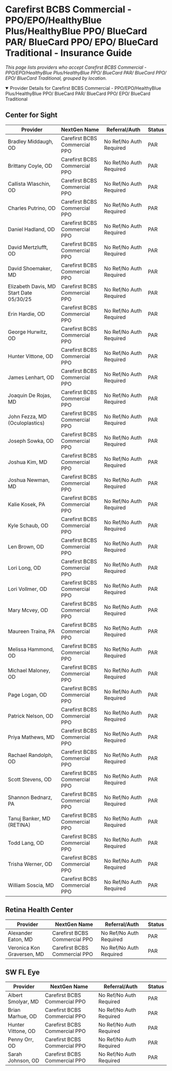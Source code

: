 # Carefirst BCBS Commercial - PPO/EPO/HealthyBlue Plus/HealthyBlue PPO/ BlueCard PAR/ BlueCard PPO/ EPO/ BlueCard Traditional - Insurance Guide

*This page lists providers who accept Carefirst BCBS Commercial - PPO/EPO/HealthyBlue Plus/HealthyBlue PPO/ BlueCard PAR/ BlueCard PPO/ EPO/ BlueCard Traditional, grouped by location.*

<details open><summary>Provider Details for Carefirst BCBS Commercial - PPO/EPO/HealthyBlue Plus/HealthyBlue PPO/ BlueCard PAR/ BlueCard PPO/ EPO/ BlueCard Traditional</summary>

## Center for Sight

| Provider | NextGen Name | Referral/Auth | Status |
|----------|-------------|--------------|--------|
| Bradley Middaugh, OD | Carefirst BCBS Commercial PPO | No Ref/No Auth Required | PAR |
| Brittany Coyle, OD | Carefirst BCBS Commercial PPO | No Ref/No Auth Required | PAR |
| Callista Wlaschin, OD | Carefirst BCBS Commercial PPO | No Ref/No Auth Required | PAR |
| Charles Putrino, OD | Carefirst BCBS Commercial PPO | No Ref/No Auth Required | PAR |
| Daniel Hadland, OD | Carefirst BCBS Commercial PPO | No Ref/No Auth Required | PAR |
| David Mertzlufft, OD | Carefirst BCBS Commercial PPO | No Ref/No Auth Required | PAR |
| David Shoemaker, MD | Carefirst BCBS Commercial PPO | No Ref/No Auth Required | PAR |
| Elizabeth Davis, MD                      Start Date 05/30/25 | Carefirst BCBS Commercial PPO | No Ref/No Auth Required | PAR |
| Erin Hardie, OD | Carefirst BCBS Commercial PPO | No Ref/No Auth Required | PAR |
| George Hurwitz, OD | Carefirst BCBS Commercial PPO | No Ref/No Auth Required | PAR |
| Hunter Vittone, OD | Carefirst BCBS Commercial PPO | No Ref/No Auth Required | PAR |
| James Lenhart, OD | Carefirst BCBS Commercial PPO | No Ref/No Auth Required | PAR |
| Joaquin De Rojas, MD | Carefirst BCBS Commercial PPO | No Ref/No Auth Required | PAR |
| John Fezza, MD (Oculoplastics) | Carefirst BCBS Commercial PPO | No Ref/No Auth Required | PAR |
| Joseph Sowka, OD | Carefirst BCBS Commercial PPO | No Ref/No Auth Required | PAR |
| Joshua Kim, MD | Carefirst BCBS Commercial PPO | No Ref/No Auth Required | PAR |
| Joshua Newman, MD | Carefirst BCBS Commercial PPO | No Ref/No Auth Required | PAR |
| Kalie Kosek, PA | Carefirst BCBS Commercial PPO | No Ref/No Auth Required | PAR |
| Kyle Schaub, OD | Carefirst BCBS Commercial PPO | No Ref/No Auth Required | PAR |
| Len Brown, OD | Carefirst BCBS Commercial PPO | No Ref/No Auth Required | PAR |
| Lori Long, OD | Carefirst BCBS Commercial PPO | No Ref/No Auth Required | PAR |
| Lori Vollmer, OD | Carefirst BCBS Commercial PPO | No Ref/No Auth Required | PAR |
| Mary Mcvey, OD | Carefirst BCBS Commercial PPO | No Ref/No Auth Required | PAR |
| Maureen Traina, PA | Carefirst BCBS Commercial PPO | No Ref/No Auth Required | PAR |
| Melissa Hammond, OD | Carefirst BCBS Commercial PPO | No Ref/No Auth Required | PAR |
| Michael Maloney, OD | Carefirst BCBS Commercial PPO | No Ref/No Auth Required | PAR |
| Page Logan, OD | Carefirst BCBS Commercial PPO | No Ref/No Auth Required | PAR |
| Patrick Nelson, OD | Carefirst BCBS Commercial PPO | No Ref/No Auth Required | PAR |
| Priya Mathews, MD | Carefirst BCBS Commercial PPO | No Ref/No Auth Required | PAR |
| Rachael Randolph, OD | Carefirst BCBS Commercial PPO | No Ref/No Auth Required | PAR |
| Scott Stevens, OD | Carefirst BCBS Commercial PPO | No Ref/No Auth Required | PAR |
| Shannon Bednarz, PA | Carefirst BCBS Commercial PPO | No Ref/No Auth Required | PAR |
| Tanuj Banker, MD (RETINA) | Carefirst BCBS Commercial PPO | No Ref/No Auth Required | PAR |
| Todd Lang, OD | Carefirst BCBS Commercial PPO | No Ref/No Auth Required | PAR |
| Trisha Werner, OD | Carefirst BCBS Commercial PPO | No Ref/No Auth Required | PAR |
| William Soscia, MD | Carefirst BCBS Commercial PPO | No Ref/No Auth Required | PAR |

## Retina Health Center

| Provider | NextGen Name | Referral/Auth | Status |
|----------|-------------|--------------|--------|
| Alexander Eaton, MD | Carefirst BCBS Commercial PPO | No Ref/No Auth Required | PAR |
| Veronica Kon Graversen, MD | Carefirst BCBS Commercial PPO | No Ref/No Auth Required | PAR |

## SW FL Eye

| Provider | NextGen Name | Referral/Auth | Status |
|----------|-------------|--------------|--------|
| Albert Smolyar, MD | Carefirst BCBS Commercial PPO | No Ref/No Auth Required | PAR |
| Brian Marhue, OD | Carefirst BCBS Commercial PPO | No Ref/No Auth Required | PAR |
| Hunter Vittone, OD | Carefirst BCBS Commercial PPO | No Ref/No Auth Required | PAR |
| Penny Orr, OD | Carefirst BCBS Commercial PPO | No Ref/No Auth Required | PAR |
| Sarah Johnson, OD | Carefirst BCBS Commercial PPO | No Ref/No Auth Required | PAR |

</details>

